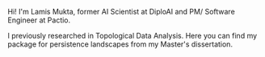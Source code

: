 Hi! I'm Lamis Mukta, former AI Scientist at DiploAI and PM/ Software Engineer at Pactio. 

I previously researched in Topological Data Analysis. Here you can find my package for persistence landscapes from my Master's dissertation.
